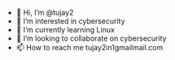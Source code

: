- 👋 Hi, I’m @tujay2
- 👀 I’m interested in cybersecurity
- 🌱 I’m currently learning Linux 
- 💞️ I’m looking to collaborate on cybersecurity 
- 📫 How to reach me tujay2in1gmailmail.com

<!---
tujay2/tujay2 is a ✨ special ✨ repository because its `README.md` (this file) appears on your GitHub profile.
You can click the Preview link to take a look at your changes.
--->
